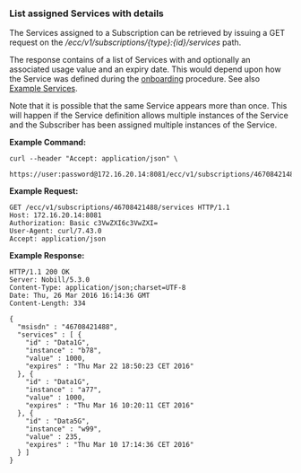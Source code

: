### List assigned Services with details

The Services assigned to a Subscription can be retrieved by issuing a GET request on the _/ecc/v1/subscriptions/{type}:{id}/services_ path.

The response contains of a list of Services with and optionally an associated usage value and an expiry date. This would depend upon how the Service was defined during the [onboarding](onboarding.md) procedure. See also [Example Services](example_services.md).  

Note that it is possible that the same Service appears more than once. This will happen if the Service definition allows multiple instances of the Service and the Subscriber has been assigned multiple instances of the Service.

__Example Command:__
```
curl --header "Accept: application/json" \
 https://user:password@172.16.20.14:8081/ecc/v1/subscriptions/46708421488/services
```

__Example Request:__
```
GET /ecc/v1/subscriptions/46708421488/services HTTP/1.1
Host: 172.16.20.14:8081
Authorization: Basic c3VwZXI6c3VwZXI=
User-Agent: curl/7.43.0
Accept: application/json 
```

__Example Response:__
```
HTTP/1.1 200 OK
Server: Nobill/5.3.0
Content-Type: application/json;charset=UTF-8
Date: Thu, 26 Mar 2016 16:14:36 GMT
Content-Length: 334

{
  "msisdn" : "46708421488",
  "services" : [ {
    "id" : "Data1G",
    "instance" : "b78",
    "value" : 1000,
    "expires" : "Thu Mar 22 18:50:23 CET 2016"
  }, {
    "id" : "Data1G",
    "instance" : "a77",
    "value" : 1000,
    "expires" : "Thu Mar 16 10:20:11 CET 2016"
  }, {
    "id" : "Data5G",
    "instance" : "w99",
    "value" : 235,
    "expires" : "Thu Mar 10 17:14:36 CET 2016"
  } ]
}
```
